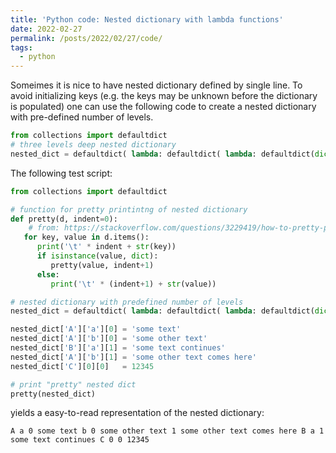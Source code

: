```yaml
---
title: 'Python code: Nested dictionary with lambda functions'
date: 2022-02-27
permalink: /posts/2022/02/27/code/
tags:
  - python
---
```

Someimes it is nice to have nested dictionary defined by single line.
To avoid initializing keys (e.g. the keys may be unknown before the dictionary is populated)
one can use the following code to create a nested dictionary with pre-defined number of levels.

```python
from collections import defaultdict
# three levels deep nested dictionary 
nested_dict = defaultdict( lambda: defaultdict( lambda: defaultdict(dict) ) )
```


The following test script:
```python
from collections import defaultdict

# function for pretty printintng of nested dictionary
def pretty(d, indent=0):
    # from: https://stackoverflow.com/questions/3229419/how-to-pretty-print-nested-dictionaries
   for key, value in d.items():
      print('\t' * indent + str(key))
      if isinstance(value, dict):
         pretty(value, indent+1)
      else:
         print('\t' * (indent+1) + str(value))

# nested dictionary with predefined number of levels
nested_dict = defaultdict( lambda: defaultdict( lambda: defaultdict(dict) ) )

nested_dict['A']['a'][0] = 'some text'
nested_dict['A']['b'][0] = 'some other text'
nested_dict['B']['a'][1] = 'some text continues'
nested_dict['A']['b'][1] = 'some other text comes here'
nested_dict['C'][0][0]   = 12345

# print "pretty" nested dict
pretty(nested_dict)
```

yields a easy-to-read representation of the nested dictionary:

``
A
	a
		0
			some text
	b
		0
			some other text
		1
			some other text comes here
B
	a
		1
			some text continues
C
	0
		0
			12345
``
